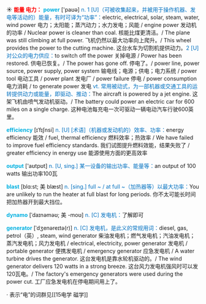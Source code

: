 ☀ <font color="red">**能量 电力：**</font>
<font color="sky blue">**power**</font> ['paʊə] 
<font color="#0070c0">n. 1 [U]（可被收集起来，并被用于操作机器、发电等活动的）能量，有时可译为“功率”：</font>electric, electrical, solar, steam, water, wind power 电力；太阳能；蒸汽动力；水力发电；风能 / engine power 发动机的功率 / Nuclear power is cleaner than coal. 核能比煤更清洁。/ The plane was still climbing at full power. 飞机仍然以最大功率向上爬升。/ This wheel provides the power to the cutting machine. 这台水车为切割机提供动力。<font color="#0070c0">2 [U] 对公众的电力供应：</font>to switch off the power 关掉电源 / Power has been restored. 供电已恢复。/ The power has gone off. 停电了。/ power line, power source, power supply, power system 输电线；电源；供电；电力系统 / power tool 电动工具 / power plant 发电厂 / power failure 停电 / power consumption 电力消耗 / to generate power 发电 <font color="#0070c0">vt. 常用被动式，为一部机器或交通工具的运转提供动力或能量，即驱动、推动：</font>The aircraft is powered by a jet engine. 这架飞机由喷气发动机驱动。/ The battery could power an electric car for 600 miles on a single charge. 这种电池每充电一次可驱动一辆电动汽车行驶600英里。
                      
<font color="sky blue">**efficiency**</font> [ɪˈfɪʃnsi]
<font color="#0070c0">n. [U] [术语]（机器或发动机的）效率、功率：</font>energy efficiency 能效 / fuel, thermal efficiency 燃料效率；热效率 / We have failed to improve fuel efficiency standards. 我们试图提升燃料效能，结果失败了 / greater efficiency in energy use 能源使用方面的更高效率
 
<font color="sky blue">**output**</font> ['aʊtpʊt] 
<font color="#0070c0">n. [U, sing.] 某一设备的输出功率、能量等：</font>an output of 100 watts 输出功率100瓦

<font color="sky blue">**blast**</font> [blɑ:st; 美 blæst]
<font color="#0070c0">n. [sing.] full ~ / at full ~（加热器等）以最大功率：</font>You are unlikely to run the heater at full blast for long periods. 你不太可能长时间把加热器开到最大挡位。
           
<font color="sky blue">**dynamo**</font> [ˈdaɪnəməʊ; 美 -moʊ]
<font color="#0070c0">n. [C] 发电机：</font>了解即可
           
<font color="sky blue">**generator**</font> [ˈdʒenəreɪtə(r)]
<font color="#0070c0">n. [C] 发电机，是此义的常规用词：</font>diesel, gas, petrol（英）, steam, wind generator 柴油发电机；燃气发电机；汽油发电机；蒸汽发电机；风力发电机 / electrical, electricity, power generator 发电机 / portable generator 便携发电机 / emergency generator 应急发电机 / A water turbine drives the generator. 这台发电机是靠水轮机驱动的。/ The wind generator delivers 120 watts in a strong breeze. 这台风力发电机强风时可以发120瓦电。/ The factory's emergency generators were used during the power cut. 工厂应急发电机在停电期间用上了。

· 表示“电”的词群见[[15电学 磁学]]
